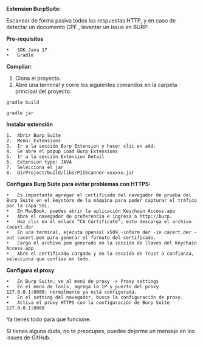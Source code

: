 **Extension BurpSuite:**

Escanear de forma pasiva todos las respuestas HTTP, y en caso de detectar un documento CPF , levantar un issue en BURP.

**Pre-requisitos**

	•	SDK Java 17
	•	Gradle

**Compilar:**

1.	Clona el proyecto.
2.	Abre una terminal y corre los siguientes comandos en la carpeta principal del proyecto:

`gradle build`

`gradle jar`

**Instalar extensión**

	1.	Abrir Burp Suite
	2.	Menú: Extensions
	3.	Ir a la sección Burp Extension y hacer clic en add.
	4.	Se abre el popup Load Burp Extensions
	5.	Ir a la sección Extension Detail
	6.	Extension type: JAVA
	7.	Selecciona el jar
	8.	DirProject/build/libs/PIIScanner-xxxxxx.jar

**Configura Burp Suite para evitar problemas con HTTPS:**

	•	Es importante agregar el certificado del navegador de prueba del Burp Suite en el keystore de la máquina para poder capturar el tráfico por la capa SSL.
	•	En MacBook, puedes abrir la aplicación Keychain Access.app
	•	Abre el navegador de preferencia e ingresa a http://burp.
	•	Haz clic en el enlace “CA Certificate”; esto descarga el archivo cacert.der
	•	En una terminal, ejecuta openssl x509 -inform der -in cacert.der -out cacert.pem para generar el formato del certificado.
	•	Carga el archivo pem generado en la sección de llaves del Keychain Access.app
	•	Abre el certificado cargado y en la sección de Trust o confianza, selecciona que confías en todo.

**Configura el proxy**

	•	En Burp Suite, ve al menú de proxy -> Proxy settings
	•	En el menú de Tools, agrega la IP y puerto del proxy 127.0.0.1:8080; normalmente ya está configurada.
	•	En el setting del navegador, busca la configuración de proxy.
	•	Activa el proxy HTTPS con la configuración de Burp Suite 127.0.0.1:8080

Ya tienes todo para que funcione.

Si tienes alguna duda, no te preocupes, puedes dejarme un mensaje en los issues de GitHub.
